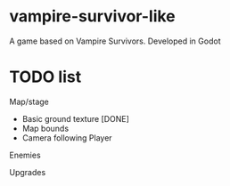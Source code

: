 # vampire-survivor-like
A game based on Vampire Survivors. Developed in Godot

# TODO list

Map/stage
- Basic ground texture [DONE]
- Map bounds
- Camera following Player

Enemies

Upgrades
